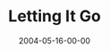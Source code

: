 ---
layout: message
category: message
series: "Going Crazy"
title: "Letting It Go"
date: 2004-05-16-00-00
message_id: 171
audio: "http://s3.amazonaws.com/crossroads-media/media/legacy/mp3/GC_05_05-16-04_Letting_It_Go.mp3"
audio-duration: "39:41"
explicit: "N"
---